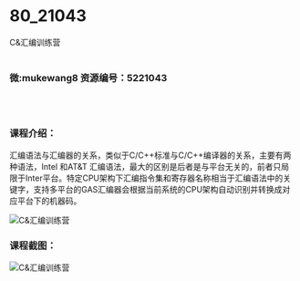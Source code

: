 # 80_21043
C&amp;汇编训练营
<br/></br>
<h3>微:mukewang8 资源编号：5221043</h3>
<br/></br>
<h3>课程介绍：</h3>
<p>汇编语法与汇编器的关系，类似于C/C++标准与C/C++编译器的关系，主要有两种语法，Intel 和AT&amp;T 汇编语法，最大的区别是后者是与平台无关的，前者只局限于Inter平台。特定CPU架构下汇编指令集和寄存器名称相当于汇编语法中的关键字，支持多平台的GAS汇编器会根据当前系统的CPU架构自动识别并转换成对应平台下的机器码。</p>
<p><img src="https://www.ko996.com/wp-content/uploads/img/2021/09/1-21-300x181.png" alt="C&amp;汇编训练营"></p>
<div class="info-desc">
<h3>课程截图：</h3>
<p><img src="https://www.ko996.com/wp-content/uploads/img/2021/09/2-19.png" alt="C&amp;汇编训练营"></p>


			
</div>
